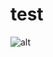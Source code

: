 # test

![alt][image]

[image]:http://www.plantuml.com/plantuml/png/VPFD4j8m4CVlUOezmIaCYJCwt60iUdBi5F3IuH3R1IDjWibs59_UDYCbGkDjin-__-xEPkr9EJehGyI-wHhXP2rzjRyOQMeGFczpTdNQaAzK__o9U6bkyDlQ5YIR0zbQtLZkx7Ui20BAWrnAmPSh_fQ5CEY7Ixu3PUh1Kzd6EknD0vbobuyERunnFWX-4V2-Zm7dh1oC8oWFPGWSdpNaCW3Hr7zzGd2vOlViX52PDyeORSuHUf6du8tolLE4uJqh2_pHQOSj6l9nVJ7MAtemvtveRegJeTTd4nEo2KBnIf0ZmRPA6vX1PpG1eQUdaRBPOJ_1pFx3t0t9S7BM4EzJOjhkmpQ6nHffNexkP5jbAWmD-XYOnyt5Akcb5PqXtI9qrreH_hF-mzJ-zsdMU6qB0PzixSEz3KPC5Q_GY3ZUdUI2ln5iB4eTNYGgOTEHXNo_2SBtHomk9oOIwLsFLKdrTLyOlleV
